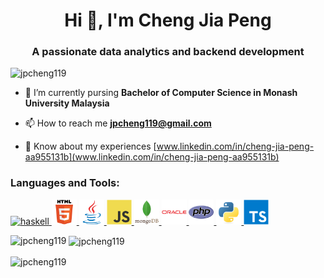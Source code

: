 <h1 align="center">Hi 👋, I'm Cheng Jia Peng</h1>
<h3 align="center">A passionate data analytics and backend development</h3>

<p align="left"> <img src="https://komarev.com/ghpvc/?username=jpcheng119&label=Profile%20views&color=0e75b6&style=flat" alt="jpcheng119" /> </p>

- 🌱 I’m currently pursing **Bachelor of Computer Science in Monash University Malaysia**

- 📫 How to reach me **jpcheng119@gmail.com**

- 📄 Know about my experiences [www.linkedin.com/in/cheng-jia-peng-aa955131b](www.linkedin.com/in/cheng-jia-peng-aa955131b)

<h3 align="left">Languages and Tools:</h3>
<p align="left"> <a href="https://www.haskell.org/" target="_blank" rel="noreferrer"> <img src="https://upload.wikimedia.org/wikipedia/commons/1/1c/Haskell-Logo.svg" alt="haskell" width="40" height="40"/> </a> <a href="https://www.w3.org/html/" target="_blank" rel="noreferrer"> <img src="https://raw.githubusercontent.com/devicons/devicon/master/icons/html5/html5-original-wordmark.svg" alt="html5" width="40" height="40"/> </a> <a href="https://www.java.com" target="_blank" rel="noreferrer"> <img src="https://raw.githubusercontent.com/devicons/devicon/master/icons/java/java-original.svg" alt="java" width="40" height="40"/> </a> <a href="https://developer.mozilla.org/en-US/docs/Web/JavaScript" target="_blank" rel="noreferrer"> <img src="https://raw.githubusercontent.com/devicons/devicon/master/icons/javascript/javascript-original.svg" alt="javascript" width="40" height="40"/> </a> <a href="https://www.mongodb.com/" target="_blank" rel="noreferrer"> <img src="https://raw.githubusercontent.com/devicons/devicon/master/icons/mongodb/mongodb-original-wordmark.svg" alt="mongodb" width="40" height="40"/> </a> <a href="https://www.oracle.com/" target="_blank" rel="noreferrer"> <img src="https://raw.githubusercontent.com/devicons/devicon/master/icons/oracle/oracle-original.svg" alt="oracle" width="40" height="40"/> </a> <a href="https://www.php.net" target="_blank" rel="noreferrer"> <img src="https://raw.githubusercontent.com/devicons/devicon/master/icons/php/php-original.svg" alt="php" width="40" height="40"/> </a> <a href="https://www.python.org" target="_blank" rel="noreferrer"> <img src="https://raw.githubusercontent.com/devicons/devicon/master/icons/python/python-original.svg" alt="python" width="40" height="40"/> </a> <a href="https://www.typescriptlang.org/" target="_blank" rel="noreferrer"> <img src="https://raw.githubusercontent.com/devicons/devicon/master/icons/typescript/typescript-original.svg" alt="typescript" width="40" height="40"/> </a> </p>

<p><img align="left" src="https://github-readme-stats.vercel.app/api/top-langs?username=jpcheng119&show_icons=true&locale=en&layout=compact" alt="jpcheng119" /></p>

<p>&nbsp;<img align="center" src="https://github-readme-stats.vercel.app/api?username=jpcheng119&show_icons=true&locale=en" alt="jpcheng119" /></p>

<p><img align="center" src="https://github-readme-streak-stats.herokuapp.com/?user=jpcheng119&" alt="jpcheng119" /></p>
